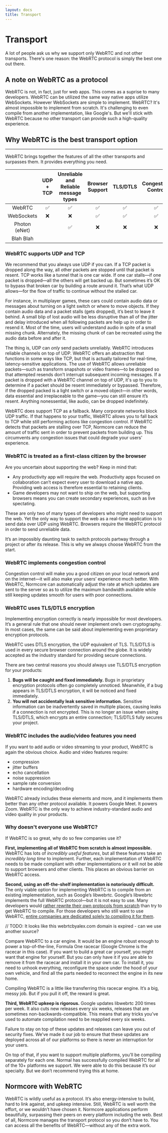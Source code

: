 ```yaml
---
layout: docs
title: Transport
---
```

# Transport
A lot of people ask us why we support only WebRTC and not other transports. There's one reason: the WebRTC protocol is simply the best one out there.

## A note on WebRTC as a protocol
WebRTC is not, in fact, just for web apps. This comes as a suprise to many developers. WebRTC can be utilized the same way native apps utilize WebSockets. However WebSockets are simple to implement. WebRTC? It's almost impossible to implement from scratch. It's challenging to even compile from another implementation, like Google's. But we'll stick with WebRTC because no other transport can provide such a high-quality experience.

## Why WebRTC is the best transport option
***
WebRTC brings together the features of all the other transports and surpasses them. It provides everything you need.

|               | UDP + TCP | Unreliable and Reliable message types | Browser Support | TLS/DTLS | Congestion Control | Video/Audio |
|:-------------:|:---------:|:-------------------------------------:|:---------------:|:--------:|:------------------:|:-----------:|
| WebRTC        |     ✅     |                   ✅                   |        ✅        |     ✅    |          ✅         |      ✅      |
| WebSockets    |     ❌     |                   ❌                   |        ✅        |     ✅    |          ✅         |      ❌      |
| Photon (eNet) |           |                   ✅                   |        ❌        |     ❌    |          ❌         |      ❌      |
| Blah Blah     |           |                                       |                 |          |                    |             |


### WebRTC supports UDP and TCP
We recommend that you always use UDP if you can. If a TCP packet is dropped along the way, all other packets are stopped until that packet is resent. TCP works like a tunnel that is one car wide. If one car stalls—if one packet is dropped—all the others will get backed up. But sometimes it’s OK to bypass that broken car by building a route around it. That’s what UDP allows—for the flow of traffic to continue without the stalled car. 

For instance, in multiplayer games, these cars could contain audio data or messages about turning on a light switch or where to move objects. If they contain audio data and a packet stalls (gets dropped), it’s best to leave it behind. A small blip of lost audio will be less disruptive than all of the jitter and delay introduced when all following packets are help up in order to resend it. Most of the time, users will understand audio in spite of a small missing chunk. Alternately, the missing chunk of can be recreated using the audio data before and after it.

The thing is, UDP can *only* send packets unreliably. WebRTC introduces reliable channels on top of UDP. WebRTC offers an abstraction that functions in some ways like TCP, but that is actually tailored for real-time, latency-sensitive applications. The use of WebRTC allows unreliable packets—such as transform snapshots or video frames—to be dropped so that attempted resends don't interrupt subsequent incoming messages. 
If a packet is dropped with a WebRTC channel on top of UDP, it's up to you to determine if a packet should be resent immediately or bypassed. Therefore, if the dropped packed is a light switch or a moved object—in other words, data essential and irreplaceable to the game—you can still ensure it’s resent. Anything nonessential, like audio, can be dropped indefinitely.

WebRTC does support TCP as a fallback. Many corporate networks block UDP traffic. If that happens to your traffic, WebRTC allows you to fall back to TCP while still performing actions like congestion control. If WebRTC detects that packets are stalling over TCP, Normcore can reduce the amount of traffic sent in order to prevent packets from building up. This circumvents any congestion issues that could degrade your users’ experience.

### WebRTC is treated as a first-class citizen by the browser
Are you uncertain about supporting the web? Keep in mind that:

* Any productivity app will require the web. Productivity apps focused on collaboration can’t expect every user to download a native app. Providing web access is therefore essential to retaining clients.
* Game developers may not want to ship on the web, but supporting browsers means you can create secondary experiences, such as live spectating.

These are only two of many types of developers who might need to support the web. Yet the only way to support the web as a real-time application is to send data over UDP using WebRTC. Browsers require the WebRTC protocol in order to send unreliable data. 

It’s an impossibly daunting task to switch protocols partway through a project or after its release. This is why we always choose WebRTC from the start.

### WebRTC implements congestion control
Congestion control will make you a good citizen on your local network and on the internet—it will also make your users’ experience much better. With WebRTC, Normcore can automatically adjust the rate at which updates are sent to the server so as to utilize the maximum bandwidth available while still keeping updates smooth for users with poor connections.

### WebRTC uses TLS/DTLS encryption
Implementing encryption correctly is nearly impossible for most developers. It’s a general rule that one should never implement one’s own cryptography. In most cases, the same can be said about implementing even proprietary encryption protocols.  

WebRTC uses DTLS encryption, the UDP equivalent of TLS. TLS/DTLS is used in every secure browser connection around the globe. It is widely accepted as the industry standard for providing secure connections.

There are two central reasons you should always use TLS/DTLS encryption for your products:

1. **Bugs will be caught and fixed immediately.** Bugs in proprietary encryption protocols often go completely unnoticed. Meanwhile, if a bug appears in TLS/DTLS encryption, it will be noticed and fixed immediately.
2. **You will not accidentally leak sensitive information.** Sensitive information can be inadvertently saved in multiple places, causing leaks if a connection is not encrypted. This is no longer an issue when using TLS/DTLS, which encrypts an entire connection; TLS/DTLS fully secures your project.

### WebRTC includes the audio/video features you need
If you want to add audio or video streaming to your product, WebRTC is again the obvious choice. Audio and video features require:

* compression
* jitter buffers
* echo cancellation
* noise suppression
* sample rate conversion
* hardware encoding/decoding 

WebRTC already includes these elements and more, and it implements them better than any other protocol available. It powers Google Meet. It powers Zoom. WebRTC is the only way to achieve industry-standard audio and video quality in your products. 

### Why doesn't everyone use WebRTC?
If WebRTC is so great, why do so few companies use it?

**First, implementing all of WebRTC from scratch is almost impossible.** WebRTC has lots of *incredibly useful features*, but all these features take an *incredibly long time* to implement. Further, each implementation of WebRTC needs to be made compliant with other implementations or it will not be able to support browsers and other clients. This places an obvious barrier on WebRTC access.

**Second, using an off-the-shelf implementation is notoriously difficult.** The only viable option for implementing WebRTC is to compile from an existing implementation, such as Google’s libwebrtc. Google’s libwebrtc implements the full WebRTC protocol—but it is not easy to use. Many developers would [rather rewrite their own protocols from scratch](https://gafferongames.com/post/why_cant_i_send_udp_packets_from_a_browser/) than try to get WebRTC to compile. For those developers who still want to use WebRTC, [entire companies are dedicated solely to compiling it for them](https://webrtcbydralex.com/index.php/2018/10/14/libwebrtc-is-open-source-how-hard-can-it-be/). 

// TODO: It looks like this webrtcbyalex.com domain is expired - can we use another source?

Compare WebRTC to a car engine. It would be an engine robust enough to power a top-of-the-line, Formula One racecar (Google Chrome is the racecar in this case). If you want to build a great car yourself, you might want that engine for yourself. But you can only have it if you are able to remove it from the racecar and install it in your own car. To install it, you need to unhook everything, reconfigure the space under the hood of your own vehicle, and find all the parts needed to reconnect the engine in its new home. 

Compiling WebRTC is a little like transferring this racecar engine. It’s a big, messy job. But if you pull it off, the reward is great.

**Third, WebRTC upkeep is rigorous.** Google updates libwebrtc 200 times per week. It also cuts new releases every six weeks, releases that are sometimes non-backwards-compatible. This means that any tricks you’ve used to automate compilation need to be reapplied every six weeks. 

Failure to stay on top of these updates and releases can leave you out of security fixes. We’ve made it our job to ensure that these updates are deployed across all of our platforms so there is never an interruption for your users. 

On top of that, if you want to support multiple platforms, you’ll be compiling separately for each one. Normal has successfully compiled WebRTC for all of the 10+ platforms we support. We were able to do this because it’s our specialty. But we don’t recommend trying this at home.

## Normcore with WebRTC
WebRTC is wildly useful as a protocol. It’s also energy-intensive to build, hard to link against, and upkeep intensive. Still, WebRTC is well worth the effort, or we wouldn’t have chosen it. Normcore applications perform beautifully, surpassing their peers on every platform including the web. Best of all, Normcore manages the transport protocol so you don’t have to. You can access all the benefits of WebRTC—without any of the extra work.
